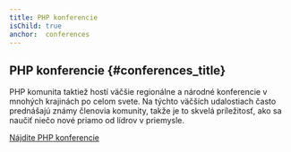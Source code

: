 ```yaml
---
title: PHP konferencie
isChild: true
anchor:  conferences
---
```


## PHP konferencie {#conferences_title}

PHP komunita taktiež hostí väčšie regionálne a národné konferencie v mnohých krajinách po celom svete. Na týchto väčších
udalostiach často prednášajú známy členovia komunity, takže je to skvelá príležitosť, ako sa naučiť niečo nové priamo
od lídrov v priemysle.

[Nájdite PHP konferencie][php-conf]


[php-conf]: http://php.net/conferences/index.php
